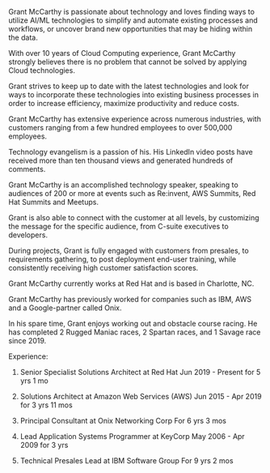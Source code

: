 Grant McCarthy is passionate about technology and loves finding ways to utilize AI/ML technologies to simplify and automate 
existing processes and workflows, or uncover brand new opportunities that may be hiding within the data. 

With over 10 years of Cloud Computing experience, Grant McCarthy strongly believes there is no problem that cannot be solved by applying Cloud technologies. 

Grant strives to keep up to date with the latest technologies and look for ways to incorporate these technologies into existing business processes in order to increase efficiency, maximize productivity and reduce costs.

Grant McCarthy has extensive experience across numerous industries, with customers ranging from a few hundred employees to over 500,000 employees. 

Technology evangelism is a passion of his. His LinkedIn video posts have received more than ten thousand views and generated hundreds of comments. 

Grant McCarthy is an accomplished technology speaker, speaking to audiences of 200 or more at events such as Re:invent, AWS Summits, Red Hat Summits and Meetups.

Grant is also able to connect with the customer at all levels, by customizing the message for the specific audience, from C-suite executives to developers. 

During projects, Grant is fully engaged with customers from presales, to requirements gathering, to post deployment end-user training, while consistently receiving high customer satisfaction scores.

Grant McCarthy currently works at Red Hat and is based in Charlotte, NC.

Grant McCarthy has previously worked for companies such as IBM, AWS and a Google-partner called Onix.

In his spare time, Grant enjoys working out and obstacle course racing. He has completed 2 Rugged Maniac races, 2 Spartan races, and 1 Savage race since 2019. 

Experience:
1. Senior Specialist Solutions Architect at Red Hat
Jun 2019 - Present for 5 yrs 1 mo

2. Solutions Architect at Amazon Web Services (AWS)
Jun 2015 - Apr 2019 for 3 yrs 11 mos

3. Principal Consultant at Onix Networking Corp
For 6 yrs 3 mos

4. Lead Application Systems Programmer at KeyCorp
May 2006 - Apr 2009 for 3 yrs

5. Technical Presales Lead at IBM Software Group
For 9 yrs 2 mos
